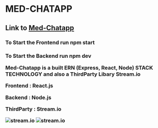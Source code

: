 <h1>MED-CHATAPP</h1>
<h2>Link to  <a href="https://med-chatapp.netlify.app">Med-Chatapp</a>
<h3> To Start the Frontend run <strong> npm start </strong>
<h3> To Start the Backend run <strong>  npm dev </strong>
<p> Med-Chatapp is a built ERN (Express, React, Node) STACK TECHNOLOGY and also a ThirdParty Libary <strong>Stream.io</strong> </p>
<p> Frontend : React.js </p>
<p> Backend : Node.js </p>
<p> ThirdParty : Stream.io </p>
<img src='https://github.com/razak1104/med-chatapp/blob/main/client/src/assets/Screen%20Shot%202022-10-29%20at%2011.39.23.png?raw=true' alt='stream.io'/>
<img src='https://github.com/razak1104/med-chatapp/blob/main/client/src/assets/Screen%20Shot%202022-10-29%20at%2011.06.38.png?raw=true' alt='stream.io'/>

